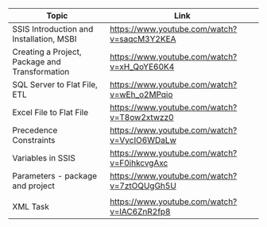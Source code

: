 | Topic | Link |
| ----- | ---- |
|SSIS Introduction and Installation, MSBI | https://www.youtube.com/watch?v=saqcM3Y2KEA |
|Creating a Project, Package and Transformation | https://www.youtube.com/watch?v=xH_QoYE60K4 |
|SQL Server to Flat File, ETL | https://www.youtube.com/watch?v=wEh_o2MPqio |
|Excel File to Flat File | https://www.youtube.com/watch?v=T8ow2xtwzz0 |
|Precedence Constraints | https://www.youtube.com/watch?v=VycIO6WDaLw |
| Variables in SSIS | https://www.youtube.com/watch?v=F0ihkcvgAxc |
| Parameters - package and project | https://www.youtube.com/watch?v=7ztOQUgGh5U |
|  |  |
|XML Task | https://www.youtube.com/watch?v=lAC6ZnR2fp8 |
